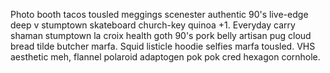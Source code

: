 Photo booth tacos tousled meggings scenester authentic 90's live-edge deep v stumptown skateboard church-key quinoa +1. Everyday carry shaman stumptown la croix health goth 90's pork belly artisan pug cloud bread tilde butcher marfa. Squid listicle hoodie selfies marfa tousled. VHS aesthetic meh, flannel polaroid adaptogen pok pok cred hexagon cornhole.